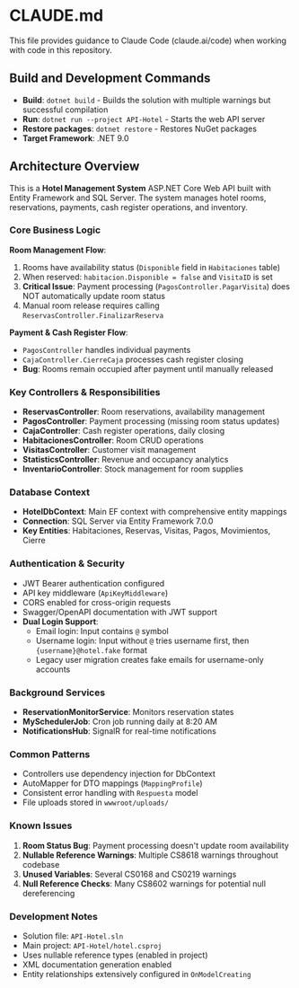 # CLAUDE.md

This file provides guidance to Claude Code (claude.ai/code) when working with code in this repository.

## Build and Development Commands

- **Build**: `dotnet build` - Builds the solution with multiple warnings but successful compilation
- **Run**: `dotnet run --project API-Hotel` - Starts the web API server
- **Restore packages**: `dotnet restore` - Restores NuGet packages
- **Target Framework**: .NET 9.0

## Architecture Overview

This is a **Hotel Management System** ASP.NET Core Web API built with Entity Framework and SQL Server. The system manages hotel rooms, reservations, payments, cash register operations, and inventory.

### Core Business Logic

**Room Management Flow**:
1. Rooms have availability status (`Disponible` field in `Habitaciones` table)
2. When reserved: `habitacion.Disponible = false` and `VisitaID` is set
3. **Critical Issue**: Payment processing (`PagosController.PagarVisita`) does NOT automatically update room status
4. Manual room release requires calling `ReservasController.FinalizarReserva`

**Payment & Cash Register Flow**:
- `PagosController` handles individual payments
- `CajaController.CierreCaja` processes cash register closing
- **Bug**: Rooms remain occupied after payment until manually released

### Key Controllers & Responsibilities

- **ReservasController**: Room reservations, availability management
- **PagosController**: Payment processing (missing room status updates)
- **CajaController**: Cash register operations, daily closing
- **HabitacionesController**: Room CRUD operations
- **VisitasController**: Customer visit management
- **StatisticsController**: Revenue and occupancy analytics
- **InventarioController**: Stock management for room supplies

### Database Context

- **HotelDbContext**: Main EF context with comprehensive entity mappings
- **Connection**: SQL Server via Entity Framework 7.0.0
- **Key Entities**: Habitaciones, Reservas, Visitas, Pagos, Movimientos, Cierre

### Authentication & Security

- JWT Bearer authentication configured
- API key middleware (`ApiKeyMiddleware`)
- CORS enabled for cross-origin requests
- Swagger/OpenAPI documentation with JWT support
- **Dual Login Support**: 
  - Email login: Input contains `@` symbol
  - Username login: Input without `@` tries username first, then `{username}@hotel.fake` format
  - Legacy user migration creates fake emails for username-only accounts

### Background Services

- **ReservationMonitorService**: Monitors reservation states
- **MySchedulerJob**: Cron job running daily at 8:20 AM
- **NotificationsHub**: SignalR for real-time notifications

### Common Patterns

- Controllers use dependency injection for DbContext
- AutoMapper for DTO mappings (`MappingProfile`)
- Consistent error handling with `Respuesta` model
- File uploads stored in `wwwroot/uploads/`

### Known Issues

1. **Room Status Bug**: Payment processing doesn't update room availability
2. **Nullable Reference Warnings**: Multiple CS8618 warnings throughout codebase
3. **Unused Variables**: Several CS0168 and CS0219 warnings
4. **Null Reference Checks**: Many CS8602 warnings for potential null dereferencing

### Development Notes

- Solution file: `API-Hotel.sln`
- Main project: `API-Hotel/hotel.csproj`
- Uses nullable reference types (enabled in project)
- XML documentation generation enabled
- Entity relationships extensively configured in `OnModelCreating`